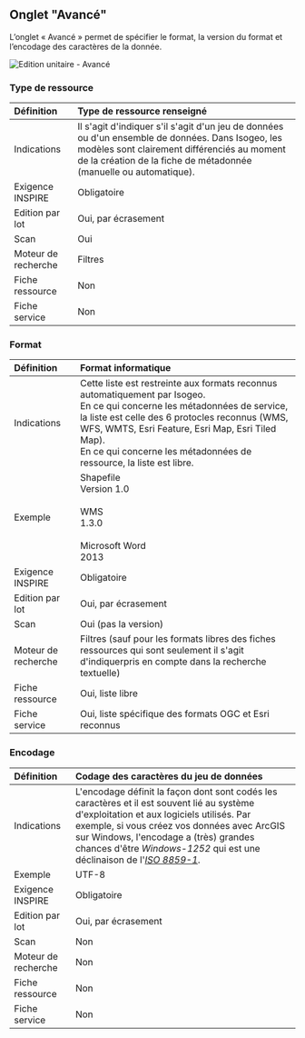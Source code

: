 ## Onglet "Avancé"

L’onglet « Avancé » permet de spécifier le format, la version du format et l’encodage des caractères de la donnée.

![Edition unitaire - Avancé](/images/inv_edit_one_advanced.png "L'édition unitaire - onglet Avancé")

### Type de ressource

| Définition          | Type de ressource renseigné                       |
| :------------------ | :------------------------------------------------ |
| Indications         | Il s'agit d'indiquer s'il s'agit d'un jeu de données ou d'un ensemble de données. Dans Isogeo, les modèles sont clairement différenciés au moment de la création de la fiche de métadonnée (manuelle ou automatique). |
| Exigence INSPIRE    | Obligatoire                   |
| Edition par lot     | Oui, par écrasement           |
| Scan                | Oui                           |
| Moteur de recherche | Filtres                       |
| Fiche ressource     | Non                           |
| Fiche service       | Non                           |

### <i class="fa fa-file"></i> Format

| Définition          | Format informatique                               |
| :------------------ | :------------------------------------------------ |
| Indications         | Cette liste est restreinte aux formats reconnus automatiquement par Isogeo.<br />En ce qui concerne les métadonnées de service, la liste est celle des 6 protocles reconnus (WMS, WFS, WMTS, Esri Feature, Esri Map, Esri Tiled Map).<br />En ce qui concerne les métadonnées de ressource, la liste est libre. |
| Exemple             | Shapefile<br />Version 1.0<br /><br />WMS<br />1.3.0<br /><br />Microsoft Word<br />2013 |
| Exigence INSPIRE    | Obligatoire                                |
| Edition par lot     | Oui, par écrasement                        |
| Scan                | Oui (pas la version)                       |
| Moteur de recherche | Filtres (sauf pour les formats libres des fiches ressources qui sont seulement il s'agit d'indiquerpris en compte dans la recherche textuelle) |
| Fiche ressource     | Oui, liste libre                              |
| Fiche service       | Oui, liste spécifique des formats OGC et Esri reconnus |

### <i class="fa fa-code"></i> Encodage

| Définition          | Codage des caractères du jeu de données           |
| :------------------ | :------------------------------------------------ |
| Indications         | L'encodage définit la façon dont sont codés les caractères et il est souvent lié au système d'exploitation et aux logiciels utilisés. Par exemple, si vous créez vos données avec ArcGIS sur Windows, l'encodage a (très) grandes chances d'être *Windows-1252* qui est une déclinaison de l'*[ISO 8859-1](https://fr.wikipedia.org/wiki/ISO_8859-1)*. |
| Exemple             | UTF-8 |
| Exigence INSPIRE    | Obligatoire                   |
| Edition par lot     | Oui, par écrasement           |
| Scan                | Non                           |
| Moteur de recherche | Non                           |
| Fiche ressource     | Non                           |
| Fiche service       | Non                           |
